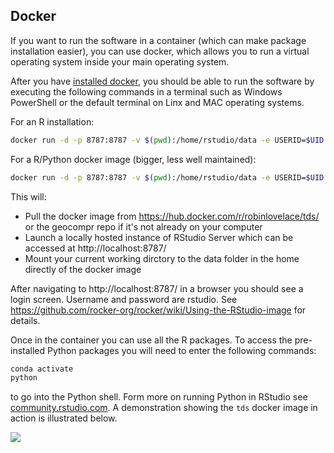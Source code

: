 ## Docker

If you want to run the software in a container (which can make package installation easier), you can use docker, which allows you to run a virtual operating system inside your main operating system.

After you have [installed docker](https://docs.docker.com/install/), you should be able to run the software by executing the following commands in a terminal such as Windows PowerShell or the default terminal on Linx and MAC operating systems.

For an R installation:

```bash
docker run -d -p 8787:8787 -v $(pwd):/home/rstudio/data -e USERID=$UID -e PASSWORD=pickASafePassWord --name rstudio robinlovelace/geocompr
```

For a R/Python docker image (bigger, less well maintained):

```bash
docker run -d -p 8787:8787 -v $(pwd):/home/rstudio/data -e USERID=$UID -e PASSWORD=pickASafePassWord --name rstudio robinlovelace/tds  
```

This will:

- Pull the docker image from https://hub.docker.com/r/robinlovelace/tds/ or the geocompr repo if it's not already on your computer
- Launch a locally hosted instance of RStudio Server which can be accessed at http://localhost:8787/
- Mount your current working dirctory to the data folder in the home directly of the docker image

After navigating to http://localhost:8787/ in a browser you should see a login screen. Username and password are rstudio. See https://github.com/rocker-org/rocker/wiki/Using-the-RStudio-image for details.

Once in the container you can use all the R packages.
To access the pre-installed Python packages you will need to enter the following commands:

```bash
conda activate
python
```

to go into the Python shell. Form more on running Python in RStudio see [community.rstudio.com](https://community.rstudio.com/t/r-python-in-ide/279).
A demonstration showing the `tds` docker image in action is illustrated below.

![](https://user-images.githubusercontent.com/1825120/43570979-a41791c2-9633-11e8-9edd-f3e11bc884c1.gif)